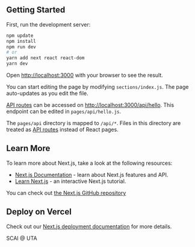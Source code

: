 ## Getting Started

First, run the development server:

```bash
npm update
npm install
npm run dev
# or
yarn add next react react-dom
yarn dev
```

Open [http://localhost:3000](http://localhost:3000) with your browser to see the result.

You can start editing the page by modifying `sections/index.js`. The page auto-updates as you edit the file.

[API routes](https://nextjs.org/docs/api-routes/introduction) can be accessed on [http://localhost:3000/api/hello](http://localhost:3000/api/hello). This endpoint can be edited in `pages/api/hello.js`.

The `pages/api` directory is mapped to `/api/*`. Files in this directory are treated as [API routes](https://nextjs.org/docs/api-routes/introduction) instead of React pages.

## Learn More

To learn more about Next.js, take a look at the following resources:

- [Next.js Documentation](https://nextjs.org/docs) - learn about Next.js features and API.
- [Learn Next.js](https://nextjs.org/learn) - an interactive Next.js tutorial.

You can check out [the Next.js GitHub repository](https://github.com/vercel/next.js/) 
## Deploy on Vercel


Check out our [Next.js deployment documentation](https://nextjs.org/docs/deployment) for more details.

SCAI @ UTA
